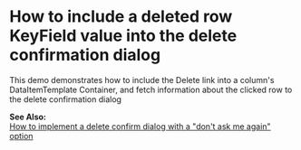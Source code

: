 # How to include a deleted row KeyField value into the delete confirmation dialog


<p>This demo demonstrates how to include the Delete link into a column's DataItemTemplate Container, and fetch information about the clicked row to the delete confirmation dialog</p><p><strong>See Also:</strong><br />
<a href="https://www.devexpress.com/Support/Center/p/E1120">How to implement a delete confirm dialog with a "don't ask me again" option</a></p>

<br/>


